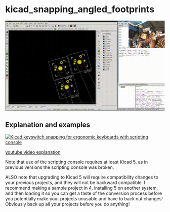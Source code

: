 # kicad_snapping_angled_footprints
![alt text](https://github.com/TroyFletcher/kicad_snapping_angled_footprints/raw/master/snapping.gif "Example of snapping")

## Explanation and examples
[![Kicad keyswitch snapping for ergonomic keyboards with scripting console](https://img.youtube.com/vi/EtvJWrVgCSc/0.jpg)](https://www.youtube.com/watch?v=EtvJWrVgCSc)

[youtube video explanation](https://www.youtube.com/watch?v=EtvJWrVgCSc)

Note that use of the scripting console requires at least Kicad 5, as in previous versions the scripting console was broken.

ALSO note that upgrading to Kicad 5 will require compatibility changes to your previous projects, and they will not be backward compatible. I recommend making a sample project in 4, installing 5 on another system, and then loading it so you can get a taste of the conversion process before you potentially make your projects unusable and have to back out changes! Obviously back up all your projects before you do anything!
